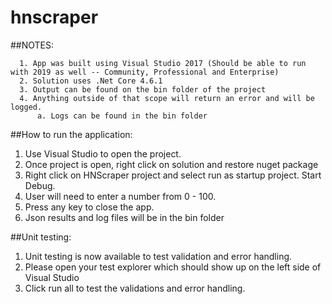 # hnscraper


##NOTES:
```
  1. App was built using Visual Studio 2017 (Should be able to run with 2019 as well -- Community, Professional and Enterprise)
  2. Solution uses .Net Core 4.6.1
  3. Output can be found on the bin folder of the project
  4. Anything outside of that scope will return an error and will be logged. 
      a. Logs can be found in the bin folder
 ```

##How to run the application:

  1. Use Visual Studio to open the project.
  2. Once project is open, right click on solution and restore nuget package
  3. Right click on HNScraper project and select run as startup project. Start Debug.
  4. User will need to enter a number from 0 - 100.
  5. Press any key to close the app.
  6. Json results and log files will be in the bin folder


##Unit testing:

  1. Unit testing is now available to test validation and error handling. 
  2. Please open your test explorer which should show up on the left side of Visual Studio
  3. Click run all to test the validations and error handling. 
  
 
 
